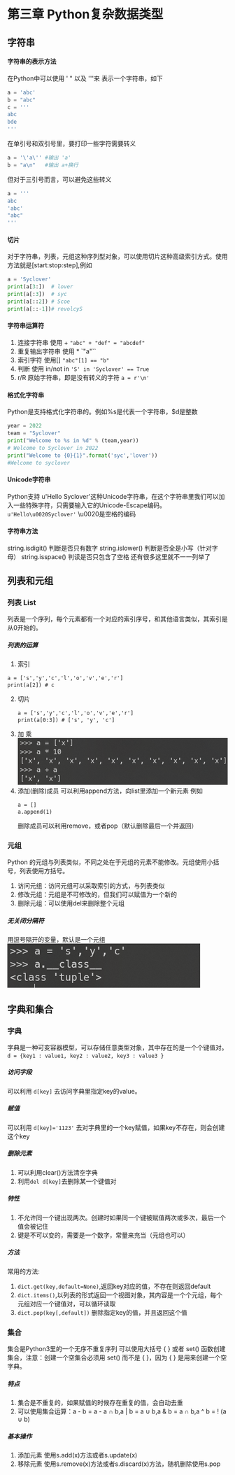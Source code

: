 # 第三章 Python复杂数据类型
## 字符串
#### 字符串的表示方法
在Python中可以使用 '  "  以及 '''来 表示一个字符串，如下
```python
a = 'abc'
b = "abc"
c = '''
abc
bde
'''
```
在单引号和双引号里，要打印一些字符需要转义
```Python
a = '\'a\'' #输出 'a'
b = "a\n"   #输出 a+换行
```
但对于三引号而言，可以避免这些转义
```Python
a = '''
abc
'abc'
"abc"
'''
```
#### 切片
对于字符串，列表，元组这种序列型对象，可以使用切片这种高级索引方式。使用方法就是[start:stop:step],例如
```Python
a = 'Syclover'
print(a[3:])  # lover
print(a[:3])  # syc
print(a[::2]) # Scoe
print(a[::-1])# revolcyS
```

#### 字符串运算符
1. 连接字符串 使用 + `"abc" + "def" = "abcdef"`
2. 重复输出字符串 使用 \* `"a"``
3. 索引字符 使用[] `"abc"[1] == "b"`
4. 判断 使用 in/not in `'S' in 'Syclover' == True`
5. r/R 原始字符串，即是没有转义的字符 `a = r'\n'`

#### 格式化字符串
Python是支持格式化字符串的。例如%s是代表一个字符串，$d是整数
```Python
year = 2022
team = "Syclover"
print("Welcome to %s in %d" % (team,year))
# Welcome to Syclover in 2022
print("Welcome to {0}{1}".format('syc','lover'))
#Welcome to syclover
```

#### Unicode字符串
Python支持 u'Hello Syclover'这种Unicode字符串，在这个字符串里我们可以加入一些特殊字符，只需要输入它的Unicode-Escape编码。
`u'Hello\u0020Syclover'`
\\u0020是空格的编码

#### 字符串方法
string.isdigit() 判断是否只有数字
string.islower() 判断是否全是小写（针对字母）
string.isspace() 判读是否只包含了空格
还有很多这里就不一一列举了


## 列表和元组
### 列表 List
列表是一个序列，每个元素都有一个对应的索引序号，和其他语言类似，其索引是从0开始的。
##### 列表的运算
1. 索引

```
a = ['s','y','c','l','o','v','e','r']
print(a[2]) # c
```
2. 切片
   ```
   a = ['s','y','c','l','o','v','e','r']
   print(a[0:3]) # ['s', 'y', 'c']
   ```
3.  加 乘
   ![image](../../assets/Pasted_image_20220806172102.png)
4. 添加(删除)成员
   可以利用append方法，向list里添加一个新元素
   例如
   ```
   a = []
   a.append(1)
   ```
	删除成员可以利用remove，或者pop（默认删除最后一个并返回）

### 元组
Python 的元组与列表类似，不同之处在于元组的元素不能修改。元组使用小括号，列表使用方括号。
1. 访问元组：访问元组可以采取索引的方式，与列表类似
2. 修改元组：元组是不可修改的，但我们可以赋值为一个新的
3. 删除元组：可以使用del来删除整个元组

##### 无关闭分隔符
用逗号隔开的变量，默认是一个元组
![image](../../assets/Pasted_image_20220812133048.png)

## 字典和集合
### 字典
字典是一种可变容器模型，可以存储任意类型对象，其中存在的是一个个键值对。
`d = {key1 : value1, key2 : value2, key3 : value3 }`
##### 访问字段
可以利用 `d[key]` 去访问字典里指定key的value。
##### 赋值
可以利用 `d[key]='1123'` 去对字典里的一个key赋值，如果key不存在，则会创建这个key
##### 删除元素
1. 可以利用clear()方法清空字典
2. 利用`del d[key]`去删除某一个键值对
##### 特性
1. 不允许同一个键出现两次。创建时如果同一个键被赋值两次或多次，最后一个值会被记住
2. 键是不可以变的，需要是一个数字，常量来充当（元组也可以）
##### 方法
常用的方法:
1. `dict.get(key,default=None)`,返回key对应的值，不存在则返回default
2. `dict.items()`,以列表的形式返回一个视图对象，其内容是一个个元组，每个元组对应一个键值对，可以循环读取
3. `dict.pop(key[,default])` 删除指定key的值，并且返回这个值

### 集合
集合是Python3里的一个无序不重复序列
可以使用大括号 { } 或者 set() 函数创建集合，注意：创建一个空集合必须用 set() 而不是 { }，因为 { } 是用来创建一个空字典。
##### 特点
1. 集合是不重复的，如果赋值的时候存在重复的值，会自动去重
2. 可以使用集合运算：a - b = a - a ∩ b,a | b = a ∪ b,a & b = a ∩ b,a ^ b = ! (a ∪ b)
##### 基本操作
1. 添加元素 使用s.add(x)方法或者s.update(x)
2. 移除元素 使用s.remove(x)方法或者s.discard(x)方法，随机删除使用s.pop